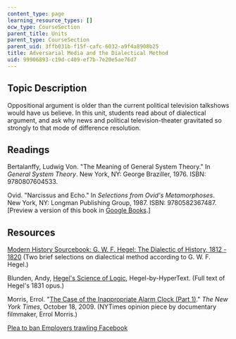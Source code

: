 ```yaml
---
content_type: page
learning_resource_types: []
ocw_type: CourseSection
parent_title: Units
parent_type: CourseSection
parent_uid: 3ffb031b-f15f-cafc-6032-a9f4a8908b25
title: Adversarial Media and the Dialectical Method
uid: 99906893-c19d-c409-ef7b-7e20e5ae76d7
---
```


Topic Description
-----------------

Oppositional argument is older than the current political television talkshows would have us believe. In this unit, students read about of dialectical argument, and ask why news and political television-theater gravitated so strongly to that mode of difference resolution.

Readings
--------

Bertalanffy, Ludwig Von. "The Meaning of General System Theory." In _General System Theory_. New York, NY: George Braziller, 1976. ISBN: 9780807604533.

Ovid. "Narcissus and Echo." In _Selections from Ovid's Metamorphoses_. New York, NY: Longman Publishing Group, 1987. ISBN: 9780582367487. \[Preview a version of this book in [Google Books](http://books.google.com/books?id=UNfAdlZDjaYC&lpg=PP1&dq=metamorphosis%20narcissus%20ovid&pg=PA104#v=onepage&q=&f=false).\]

Resources
---------

[Modern History Sourcebook: G. W. F. Hegel: The Dialectic of History, 1812 - 1820](http://www.fordham.edu/halsall/mod/hegel-summary.html) (Two brief selections on dialectical method according to G. W. F. Hegel.)

Blunden, Andy, [Hegel's Science of Logic](http://www.marxists.org/reference/archive/hegel/works/hl/hlconten.htm), Hegel-by-HyperText. (Full text of Hegel's 1831 opus.)

Morris, Errol. "[The Case of the Inappropriate Alarm Clock (Part 1)](http://opinionator.blogs.nytimes.com/2009/10/18/the-case-of-the-inappropriate-alarm-clock-part-1/)." _The New York Times_, October 18, 2009. (NYTimes opinion piece by documentary filmmaker, Errol Morris.)

[Plea to ban Employers trawling Facebook](http://technology.timesonline.co.uk/tol/news/tech_and_web/article3613896.ece)